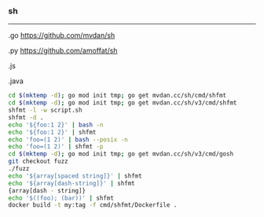 ### sh
---
.go
https://github.com/mvdan/sh

.py
https://github.com/amoffat/sh

.js

.java

```sh
cd $(mktemp -d); go mod init tmp; go get mvdan.cc/sh/cmd/shfmt
cd $(mktemp -d); go mod init tmp; go get mvdan.cc/sh/v3/cmd/shfmt
shfmt -l -w script.sh
shfmt -d .
echo '${foo:1 2}' | bash -n
echo '${foo:1 2}' | shfmt
echo 'foo=(1 2)' | bash --posix -n
echo 'foo=(1 2)' | shfmt -p
cd $(mktemp -d); go mod init tmp; go get mvdan.cc/sh/v3/cmd/gosh
git checkout fuzz
./fuzz
echo '${array[spaced string]}' | shfmt
echo '${array[dash-string]}' | shfmt
{array[dash - string]}
echo '$((foo); (bar))' | shfmt
docker build -t my:tag -f cmd/shfmt/Dockerfile .
```

```sh


```

```
```
